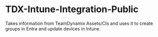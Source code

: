 # TDX-Intune-Integration-Public
Takes information from TeamDynamix Assets/CIs and uses it to create groups in Entra and update devices in Intune.
